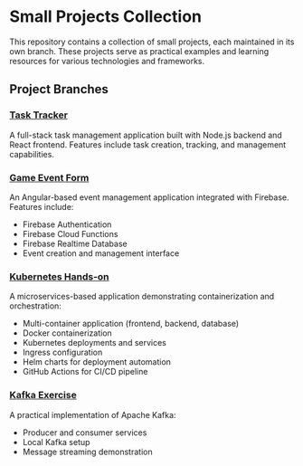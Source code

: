 # Small Projects Collection

This repository contains a collection of small projects, each maintained in its own branch. These projects serve as practical examples and learning resources for various technologies and frameworks.

## Project Branches

### [Task Tracker](/ChanitaIvanova/small-projects/tree/task-tracker)
A full-stack task management application built with Node.js backend and React frontend. Features include task creation, tracking, and management capabilities.

### [Game Event Form](/ChanitaIvanova/small-projects/tree/game-event-form)
An Angular-based event management application integrated with Firebase. Features include:
- Firebase Authentication
- Firebase Cloud Functions
- Firebase Realtime Database
- Event creation and management interface

### [Kubernetes Hands-on](/ChanitaIvanova/small-projects/tree/kubernetes-hands-on)
A microservices-based application demonstrating containerization and orchestration:
- Multi-container application (frontend, backend, database)
- Docker containerization
- Kubernetes deployments and services
- Ingress configuration
- Helm charts for deployment automation
- GitHub Actions for CI/CD pipeline

### [Kafka Exercise](/ChanitaIvanova/small-projects/tree/kafka-exercise)
A practical implementation of Apache Kafka:
- Producer and consumer services
- Local Kafka setup
- Message streaming demonstration